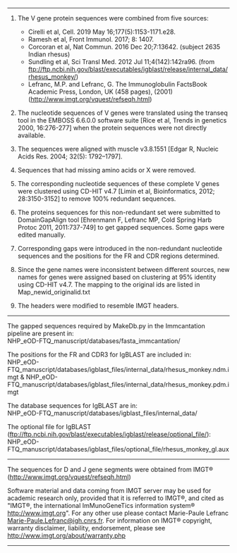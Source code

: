 ___

1. The V gene protein sequences were combined from five sources:
   * Cirelli et al, Cell. 2019 May 16;177(5):1153-1171.e28.
   * Ramesh et al, Front Immunol. 2017; 8: 1407.
   * Corcoran et al, Nat Commun. 2016 Dec 20;7:13642. (subject 2635 Indian rhesus)
   * Sundling et al, Sci Transl Med. 2012 Jul 11;4(142):142ra96. (from ftp://ftp.ncbi.nih.gov/blast/executables/igblast/release/internal_data/rhesus_monkey/)
   * Lefranc, M.P. and Lefranc, G. The Immunoglobulin FactsBook Academic Press, London, UK (458 pages), (2001) (http://www.imgt.org/vquest/refseqh.html)

2. The nucleotide sequences of V genes were translated using the transeq tool in the EMBOSS 6.6.0.0 software suite [Rice et al, Trends in genetics 2000, 16:276-277] 
when the protein sequences were not directly available.
 
3. The sequences were aligned with muscle v3.8.1551 [Edgar R, Nucleic Acids Res. 2004; 32(5): 1792–1797].

4. Sequences that had missing amino acids or X were removed.

5. The corresponding nucleotide sequences of these complete V genes were clustered using CD-HIT v4.7 [Limin et al, Bioinformatics, 2012; 28:3150-3152] to remove 100% redundant sequences. 

6. The proteins sequences for this non-redundant set were submitted to DomainGapAlign tool [Ehrenmann F, Lefranc MP, Cold Spring Harb Protoc 2011, 2011:737-749] to get gapped sequences. Some gaps were edited manually.

7. Corresponding gaps were introduced in the non-redundant nucleotide sequences and the positions for the FR and CDR regions determined.

8. Since the gene names were inconsistent between different sources, new names for genes were assigned based on clustering at 95% identity using 
CD-HIT v4.7. The mapping to the original ids are listed in Map_newid_originalid.txt

9. The headers were modified to resemble IMGT headers. 
___

The gapped sequences required by MakeDb.py in the Immcantation pipeline are present in:  
NHP_eOD-FTQ_manuscript/databases/fasta_immcantation/

The positions for the FR and CDR3 for IgBLAST are included in:  
NHP_eOD-FTQ_manuscript/databases/igblast_files/internal_data/rhesus_monkey.ndm.imgt & 
NHP_eOD-FTQ_manuscript/databases/igblast_files/internal_data/rhesus_monkey.pdm.imgt

The database sequences for IgBLAST are in:  
NHP_eOD-FTQ_manuscript/databases/igblast_files/internal_data/

The optional file for IgBLAST (ftp://ftp.ncbi.nih.gov/blast/executables/igblast/release/optional_file/):  
NHP_eOD-FTQ_manuscript/databases/igblast_files/optional_file/rhesus_monkey_gl.aux
___

The sequences for D and J gene segments were obtained from IMGT® (http://www.imgt.org/vquest/refseqh.html)

Software material and data coming from IMGT server may be used for academic research only, provided that it is referred to IMGT®, and 
cited as "IMGT®, the international ImMunoGeneTics information system® http://www.imgt.org". For any other use please contact Marie-Paule 
Lefranc Marie-Paule.Lefranc@igh.cnrs.fr. For information on IMGT® copyright, warranty disclaimer, liability, endorsement, please see
http://www.imgt.org/about/warranty.php 
___
